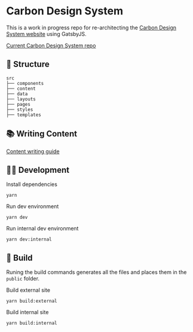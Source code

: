 # Carbon Design System

This is a work in progress repo for re-architecting the [Carbon Design System website](http://www.carbondesignsystem.com) using GatsbyJS.

[Current Carbon Design System repo](https://github.com/carbon-design-system/design-system-website)

## 📂 Structure
```
src
├── components
├── content
├── data
├── layouts
├── pages
├── styles
├── templates
```

## 📚 Writing Content 
[Content writing guide](CONTENT.MD)

## 👩‍💻 Development

Install dependencies
```
yarn
```

Run dev environment
```
yarn dev
```

Run internal dev environment
```
yarn dev:internal
``` 

## 🚀 Build

Runing the build commands generates all the files and places them in the `public` folder.

Build external site
```
yarn build:external
```

Build internal site
```
yarn build:internal
```

